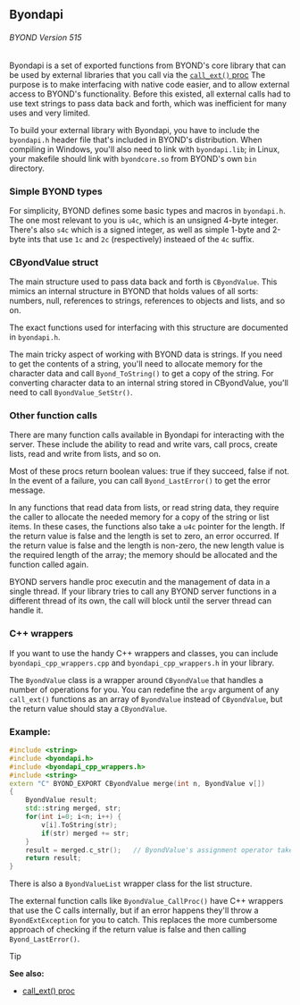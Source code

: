 ## Byondapi 
###### BYOND Version 515



Byondapi is a set of exported functions from BYOND\'s core
library that can be used by external libraries that you call via the
[`call_ext()` proc](/ref/proc/call_ext.md)  The purpose is to make interfacing
with native code easier, and to allow external access to BYOND\'s
functionality. Before this existed, all external calls had to use text
strings to pass data back and forth, which was inefficient for many uses
and very limited. 

To build your external library with Byondapi,
you have to include the `byondapi.h` header file that\'s included in
BYOND\'s distribution. When compiling in Windows, you\'ll also need to
link with `byondapi.lib`; in Linux, your makefile should link with
`byondcore.so` from BYOND\'s own `bin` directory.
### Simple BYOND types


For simplicity, BYOND defines some basic types and macros in
`byondapi.h`. The one most relevant to you is `u4c`, which is an
unsigned 4-byte integer. There\'s also `s4c` which is a signed integer,
as well as simple 1-byte and 2-byte ints that use `1c` and `2c`
(respectively) insteaed of the `4c` suffix.
### CByondValue struct


The main structure used to pass data back and forth is
`CByondValue`. This mimics an internal structure in BYOND that holds
values of all sorts: numbers, null, references to strings, references to
objects and lists, and so on. 

The exact functions used for
interfacing with this structure are documented in `byondapi.h`.


The main tricky aspect of working with BYOND data is strings.
If you need to get the contents of a string, you\'ll need to allocate
memory for the character data and call `Byond_ToString()` to get a copy
of the string. For converting character data to an internal string
stored in CByondValue, you\'ll need to call `ByondValue_SetStr()`.
### Other function calls


There are many function calls available in Byondapi for
interacting with the server. These include the ability to read and write
vars, call procs, create lists, read and write from lists, and so on.


Most of these procs return boolean values: true if they
succeed, false if not. In the event of a failure, you can call
`Byond_LastError()` to get the error message. 

In any functions
that read data from lists, or read string data, they require the caller
to allocate the needed memory for a copy of the string or list items. In
these cases, the functions also take a `u4c` pointer for the length. If
the return value is false and the length is set to zero, an error
occurred. If the return value is false and the length is non-zero, the
new length value is the required length of the array; the memory should
be allocated and the function called again. 

BYOND servers
handle proc executin and the management of data in a single thread. If
your library tries to call any BYOND server functions in a different
thread of its own, the call will block until the server thread can
handle it.
### C++ wrappers


If you want to use the handy C++ wrappers and classes, you can
include `byondapi_cpp_wrappers.cpp` and `byondapi_cpp_wrappers.h` in
your library. 

The `ByondValue` class is a wrapper around
`CByondValue` that handles a number of operations for you. You can
redefine the `argv` argument of any `call_ext()` functions as an array
of `ByondValue` instead of `CByondValue`, but the return value should
stay a `CByondValue`.
### Example:
``` cpp
#include <string>
#include <byondapi.h>
#include <byondapi_cpp_wrappers.h>
#include <string>
extern "C" BYOND_EXPORT CByondValue merge(int n, ByondValue v[])
{
    ByondValue result;
    std::string merged, str;
    for(int i=0; i<n; i++) {
        v[i].ToString(str);
        if(str) merged += str;
    }
    result = merged.c_str();   // ByondValue's assignment operator takes care of everything
    return result;
}
```


There is also a `ByondValueList` wrapper class for the list
structure. 

The external function calls like
`ByondValue_CallProc()` have C++ wrappers that use the C calls
internally, but if an error happens they\'ll throw a `ByondExtException`
for you to catch. This replaces the more cumbersome approach of checking
if the return value is false and then calling `Byond_LastError()`.

> [!TIP] 
> **See also:**
> +   [call_ext() proc](/ref/proc/call_ext.md) 